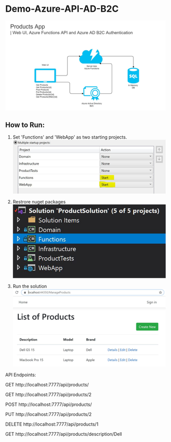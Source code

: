 # Demo-Azure-API-AD-B2C

![Design](https://github.com/disaw/Demo-Azure-API-AD-B2C/blob/master/Documents/Design.JPG?raw=true)

## How to Run:
1. Set 'Functions' and 'WebApp' as two starting projects.
![Starting Projects](https://github.com/disaw/Demo-Azure-API-AD-B2C/blob/master/Documents/Multiple%20Startup%20Projects.JPG?raw=true)

2. Restrore nuget packages 
![Solution Structure](https://github.com/disaw/Demo-Azure-API-AD-B2C/blob/master/Documents/Solution%20Structure.JPG?raw=true)

3. Run the solution
![Web UI](https://github.com/disaw/Demo-Azure-API-AD-B2C/blob/master/Documents/WebUI.JPG?raw=true)


API Endpoints:

GET http://localhost:7777/api/products/

GET http://localhost:7777/api/products/2

POST http://localhost:7777/api/products/

PUT http://localhost:7777/api/products/2

DELETE http://localhost:7777/api/products/1

GET http://localhost:7777/api/products/description/Dell
